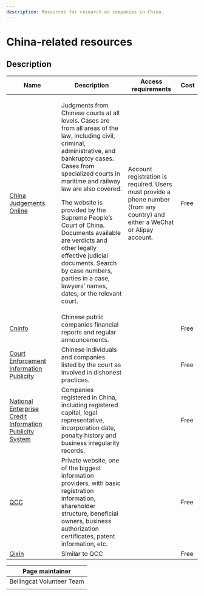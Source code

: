 ```yaml
---
description: Resources for research on companies in China.
---
```


# China-related resources

## Description

<table><thead><tr><th width="211">Name</th><th width="287.94091796875">Description</th><th width="191.3875732421875">Access requirements</th><th>Cost</th></tr></thead><tbody><tr><td><a href="https://wenshu.court.gov.cn/">China Judgements Online</a></td><td><p>Judgments from Chinese courts at all levels. Cases are from all areas of the law, including civil, criminal, administrative, and bankruptcy cases. Cases from specialized courts in maritime and railway law are also covered.</p><p></p><p>The website is provided by the Supreme People’s Court of China. Documents available are verdicts and other legally effective judicial documents. Search by case numbers, parties in a case, lawyers’ names, dates, or the relevant court.</p></td><td>Account registration is required. Users must provide a phone number (from any country) and either a WeChat or Alipay account.</td><td>Free</td></tr><tr><td><a href="http://www.cninfo.com.cn/new/index">Cninfo</a></td><td>Chinese public companies financial reports and regular announcements.</td><td></td><td>Free</td></tr><tr><td><a href="http://zxgk.court.gov.cn/">Court Enforcement Information Publicity</a></td><td>Chinese individuals and companies listed by the court as involved in dishonest practices.</td><td></td><td>Free</td></tr><tr><td><a href="http://www.gsxt.gov.cn/index.html">National Enterprise Credit Information Publicity System</a></td><td>Companies registered in China, including registered capital, legal representative, incorporation date, penalty history and business irregularity records.</td><td></td><td>Free</td></tr><tr><td><a href="https://www.qcc.com/">QCC</a></td><td>Private website, one of the biggest information providers, with basic registration information, shareholder structure, beneficial owners, business authorization certificates, patent information, etc.</td><td></td><td>Free</td></tr><tr><td><a href="https://bellingcat.gitbook.io/toolkit/categories/companies-and-finance">Qixin</a></td><td>Similar to QCC</td><td></td><td>Free</td></tr></tbody></table>

| Page maintainer           |
| ------------------------- |
| Bellingcat Volunteer Team |
|                           |
